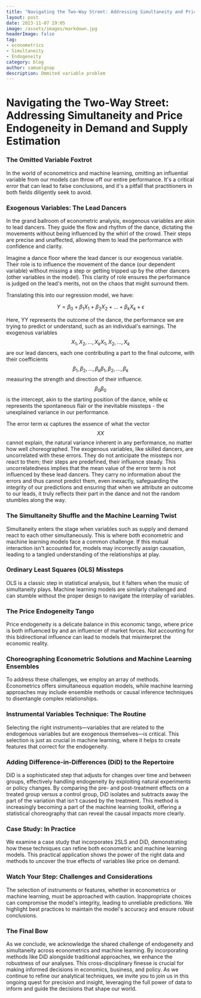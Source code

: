 ```yaml
---
title: "Navigating the Two-Way Street: Addressing Simultaneity and Price Endogeneity in Demand and Supply Estimation"
layout: post
date: 2023-11-07 19:05
image: /assets/images/markdown.jpg
headerImage: false
tag:
- econometrics
- Simultaneity
- Endogeneity
category: blog
author: samuelgnap
description: Ommited variable problem 
---
```


# Navigating the Two-Way Street: Addressing Simultaneity and Price Endogeneity in Demand and Supply Estimation

### The Omitted Variable Foxtrot

In the world of econometrics and machine learning, omitting an influential variable from our models can throw off our entire performance. It's a critical error that can lead to false conclusions, and it's a pitfall that practitioners in both fields diligently seek to avoid.

### Exogenous Variables: The Lead Dancers

In the grand ballroom of econometric analysis, exogenous variables are akin to lead dancers. They guide the flow and rhythm of the dance, dictating the movements without being influenced by the whirl of the crowd. Their steps are precise and unaffected, allowing them to lead the performance with confidence and clarity.

Imagine a dance floor where the lead dancer is our exogenous variable. Their role is to influence the movement of the dance (our dependent variable) without missing a step or getting tripped up by the other dancers (other variables in the model). This clarity of role ensures the performance is judged on the lead's merits, not on the chaos that might surround them.

Translating this into our regression model, we have:

$$
Y = \beta_0 + \beta_1 X_1 + \beta_2 X_2 + \ldots + \beta_k X_k + \epsilon
$$


Here, YY represents the outcome of the dance, the performance we are trying to predict or understand, such as an individual's earnings. The exogenous variables $$ X_1,X_2,...,X_kX_1​,X_2​,...,X_k​ $$ are our lead dancers, each one contributing a part to the final outcome, with their coefficients $$β_1,β_2,...,β_kβ_1​,β_2​,...,β_k​$$ measuring the strength and direction of their influence. $$β_0β_0​$$ is the intercept, akin to the starting position of the dance, while ϵϵ represents the spontaneous flair or the inevitable missteps - the unexplained variance in our performance.

The error term ϵϵ captures the essence of what the vector $$XX$$ cannot explain, the natural variance inherent in any performance, no matter how well choreographed. The exogenous variables, like skilled dancers, are uncorrelated with these errors. They do not anticipate the missteps nor react to them; their steps are predefined, their influence steady. This uncorrelatedness implies that the mean value of the error term is not influenced by these lead dancers. They carry no information about the errors and thus cannot predict them, even inexactly, safeguarding the integrity of our predictions and ensuring that when we attribute an outcome to our leads, it truly reflects their part in the dance and not the random stumbles along the way.

### The Simultaneity Shuffle and the Machine Learning Twist

Simultaneity enters the stage when variables such as supply and demand react to each other simultaneously. This is where both econometric and machine learning models face a common challenge. If this mutual interaction isn't accounted for, models may incorrectly assign causation, leading to a tangled understanding of the relationships at play.

### Ordinary Least Squares (OLS) Missteps

OLS is a classic step in statistical analysis, but it falters when the music of simultaneity plays. Machine learning models are similarly challenged and can stumble without the proper design to navigate the interplay of variables.

### The Price Endogeneity Tango

Price endogeneity is a delicate balance in this economic tango, where price is both influenced by and an influencer of market forces. Not accounting for this bidirectional influence can lead to models that misinterpret the economic reality.

### Choreographing Econometric Solutions and Machine Learning Ensembles

To address these challenges, we employ an array of methods. Econometrics offers simultaneous equation models, while machine learning approaches may include ensemble methods or causal inference techniques to disentangle complex relationships.

### Instrumental Variables Technique: The Routine

Selecting the right instruments—variables that are related to the endogenous variables but are exogenous themselves—is critical. This selection is just as crucial in machine learning, where it helps to create features that correct for the endogeneity.

### Adding Difference-in-Differences (DiD) to the Repertoire

DiD is a sophisticated step that adjusts for changes over time and between groups, effectively handling endogeneity by exploiting natural experiments or policy changes. By comparing the pre- and post-treatment effects on a treated group versus a control group, DiD isolates and subtracts away the part of the variation that isn't caused by the treatment. This method is increasingly becoming a part of the machine learning toolkit, offering a statistical choreography that can reveal the causal impacts more clearly.

### Case Study: In Practice

We examine a case study that incorporates 2SLS and DiD, demonstrating how these techniques can refine both econometric and machine learning models. This practical application shows the power of the right data and methods to uncover the true effects of variables like price on demand.

### Watch Your Step: Challenges and Considerations

The selection of instruments or features, whether in econometrics or machine learning, must be approached with caution. Inappropriate choices can compromise the model's integrity, leading to unreliable predictions. We highlight best practices to maintain the model's accuracy and ensure robust conclusions.

### The Final Bow

As we conclude, we acknowledge the shared challenge of endogeneity and simultaneity across econometrics and machine learning. By incorporating methods like DiD alongside traditional approaches, we enhance the robustness of our analyses. This cross-disciplinary finesse is crucial for making informed decisions in economics, business, and policy. As we continue to refine our analytical techniques, we invite you to join us in this ongoing quest for precision and insight, leveraging the full power of data to inform and guide the decisions that shape our world.

